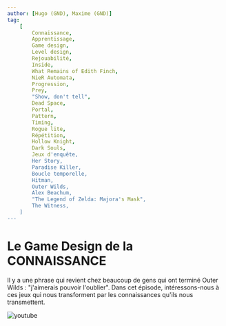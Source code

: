 ```yaml
---
author: [Hugo (GND), Maxime (GND)]
tag:
    [
        Connaissance,
        Apprentissage,
        Game design,
        Level design,
        Rejouabilité,
        Inside,
        What Remains of Edith Finch,
        NieR Automata,
        Progression,
        Prey,
        "Show, don't tell",
        Dead Space,
        Portal,
        Pattern,
        Timing,
        Rogue lite,
        Répétition,
        Hollow Knight,
        Dark Souls,
        Jeux d'enquête,
        Her Story,
        Paradise Killer,
        Boucle temporelle,
        Hitman,
        Outer Wilds,
        Alex Beachum,
        "The Legend of Zelda: Majora's Mask",
        The Witness,
    ]
---
```


# Le Game Design de la CONNAISSANCE

Il y a une phrase qui revient chez beaucoup de gens qui ont terminé Outer Wilds : "j'aimerais pouvoir l'oublier". Dans cet épisode, intéressons-nous à ces jeux qui nous transforment par les connaissances qu'ils nous transmettent.

![youtube](https://www.youtube.com/watch?v=tG3xNHzsSYI)
